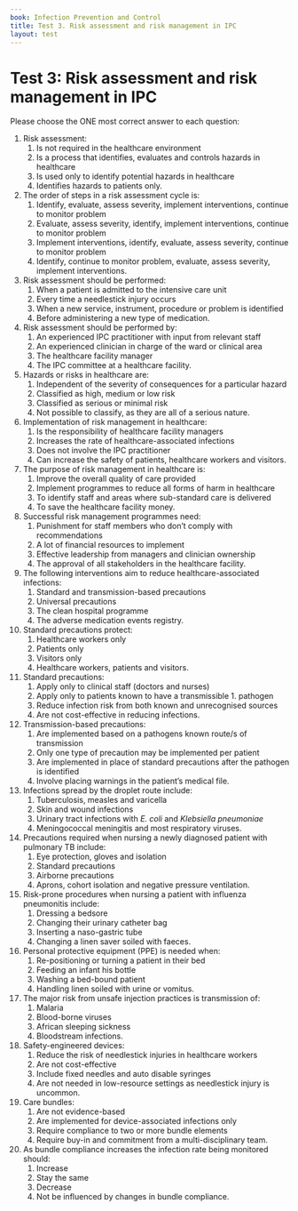 ```yaml
---
book: Infection Prevention and Control
title: Test 3. Risk assessment and risk management in IPC 
layout: test
---
```


# Test 3: Risk assessment and risk management in IPC 

Please choose the ONE most correct answer to each question:

1.	Risk assessment:
	1.	Is not required in the healthcare environment
	1.	Is a process that identifies, evaluates and controls hazards in healthcare
	1.	Is used only to identify potential hazards in healthcare 
	1.	Identifies hazards to patients only.  
2.	The order of steps in a risk assessment cycle is:
	1.	Identify, evaluate, assess severity, implement interventions,  continue to monitor problem
	1.	Evaluate, assess severity, identify, implement interventions, continue to monitor problem
	1.	Implement interventions, identify, evaluate, assess severity, continue to monitor problem
	1.	Identify, continue to monitor problem, evaluate, assess severity, implement interventions.
3.	Risk assessment should be performed:
	1.	When a patient is admitted to the intensive care unit
	1.	Every time a needlestick injury occurs 
	1.	When a new service, instrument, procedure or problem is identified 
	1.	Before administering a new type of medication.
4.	Risk assessment should be performed by: 
	1.	An experienced IPC practitioner with input from relevant staff
	1.	An experienced clinician in charge of the ward or clinical area 
	1.	The healthcare facility manager 
	1.	The IPC committee at a healthcare facility.
5.	Hazards or risks in healthcare are: 
	1.	Independent of the severity of consequences for a particular hazard
	1.	Classified as high, medium or low risk 
	1.	Classified as serious or minimal risk 
	1.	Not possible to classify, as they are all of a serious nature.
6.	Implementation of risk management in healthcare:
	1.	Is the responsibility of healthcare facility managers
	1.	Increases the rate of healthcare-associated infections 
	1.	Does not involve the IPC practitioner 
	1.	Can increase the safety of patients, healthcare workers and visitors. 
7.	The purpose of risk management in healthcare is: 
	1.	Improve the overall quality of care provided
	1.	Implement programmes to reduce all forms of harm in healthcare 
	1.	To identify staff and areas where sub-standard care is delivered 
	1.	To save the healthcare facility money.
8.	Successful risk management programmes need: 
	1.	Punishment for staff members who don’t comply with recommendations 
	1.	A lot of financial resources to implement 
	1.	Effective leadership from managers and clinician ownership 
	1.	The approval of all stakeholders in the healthcare facility.
9.	The following interventions aim to reduce healthcare-associated infections: 
	1.	Standard and transmission-based precautions
	1.	Universal precautions 
	1.	The clean hospital programme 
	1.	The adverse medication events registry.
10.	Standard precautions protect: 
	1.	Healthcare workers only
	1.	Patients only 
	1.	Visitors only 
	1.	Healthcare workers, patients and visitors.
11.	Standard precautions: 
	1.	Apply only to clinical staff (doctors and nurses)
	1.	Apply only to patients known to have a transmissible 	1.	pathogen 
	1.	Reduce infection risk from both known and unrecognised sources 
	1.	Are not cost-effective in reducing infections. 
12.	Transmission-based precautions: 
	1.	Are implemented based on a pathogens known route/s of transmission
	1.	Only one type of precaution may be implemented per patient 
	1.	Are implemented in place of standard precautions after the pathogen is identified 
	1.	Involve placing warnings in the patient’s medical file. 
13.	Infections spread by the droplet route include: 
	1.	Tuberculosis, measles and varicella
	1.	Skin and wound infections 
	1.	Urinary tract infections with *E. coli* and *Klebsiella pneumoniae*
	1.	Meningococcal meningitis and most respiratory viruses.
14.	Precautions required when nursing a newly diagnosed patient with pulmonary TB include: 
	1.	Eye protection, gloves and isolation
	1.	Standard precautions
	1.	Airborne precautions
	1.	Aprons, cohort isolation and negative pressure ventilation.
15.	Risk-prone procedures when nursing a patient with influenza pneumonitis include: 
	1.	Dressing a bedsore
	1.	Changing their urinary catheter bag 
	1.	Inserting a naso-gastric tube 
	1.	Changing a linen saver soiled with faeces.
16.	Personal protective equipment (PPE) is needed when:
	1.	Re-positioning or turning a patient in their bed
	1.	Feeding an infant his bottle
	1.	Washing a bed-bound patient 
	1.	Handling linen soiled with urine or vomitus.
17.	The major risk from unsafe injection practices is transmission of: 
	1.	Malaria
	1.	Blood-borne viruses 
	1.	African sleeping sickness
	1.	Bloodstream infections. 
18.	Safety-engineered devices: 
	1.	Reduce the risk of needlestick injuries in healthcare workers
	1.	Are not cost-effective  
	1.	Include fixed needles and auto disable syringes
	1.	Are not needed in low-resource settings as needlestick injury is uncommon.
19.	Care bundles: 
	1.	Are not evidence-based 
	1.	Are implemented for device-associated infections only  
	1.	Require compliance to two or more bundle elements 
	1.	Require buy-in and commitment from a multi-disciplinary team. 
20.	As bundle compliance increases the infection rate being monitored should: 
	1.	Increase
	1.	Stay the same 
	1.	Decrease 
	1.	Not be influenced by changes in bundle compliance. 